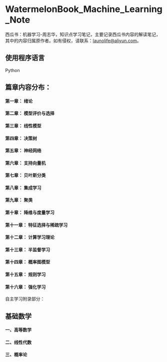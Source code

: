 # WatermelonBook_Machine_Learning_Note
西瓜书：机器学习-周志华，知识点学习笔记，主要记录西瓜书内容的解读笔记，其中的内容归属原作者。如有侵权，请联系：launolife@aliyun.com。

## 使用程序语言
Python

## 篇章内容分布：

#### 第一章：   绪论
#### 第二章：   模型评价与选择
#### 第三章：   线性模型
#### 第四章：   决策树
#### 第五章：   神经网络
#### 第六章：   支持向量机
#### 第七章：   贝叶斯分类
#### 第八章：   集成学习
#### 第九章：   聚类
#### 第十章：   降维与度量学习
#### 第十一章： 特征选择与稀疏学习
#### 第十二章： 计算学习理论
#### 第十三章： 半监督学习
#### 第十四章： 概率图模型
#### 第十五章： 规则学习
#### 第十六章： 强化学习

自主学习附录部分：
## 基础数学

#### 一、高等数学
#### 二、线性代数
#### 三、概率论
